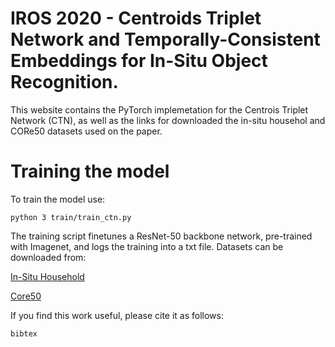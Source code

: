 # IROS 2020 - Centroids  Triplet  Network  and Temporally-Consistent  Embeddings  for In-Situ  Object  Recognition.

This website contains the PyTorch implemetation for the Centrois Triplet Network (CTN), as well as the links for downloaded the in-situ househol and CORe50 datasets used on the paper. 


# Training the model

To train the model use:

```
python 3 train/train_ctn.py
```

The training script finetunes a ResNet-50 backbone network, pre-trained with Imagenet, and logs the training into a txt file. Datasets can be downloaded from:

[In-Situ Household](https://drive.google.com/file/d/17qKY2QTtrA17jF3jhaL2SKS1ZHuzJcbY/view?usp=sharing)

[Core50](https://drive.google.com/file/d/1Hr9wnV9tYZb6KTfoHWBOasid7fGJB7xw/view?usp=sharing)

If you find this work useful, please cite it as follows:

```
bibtex
```

